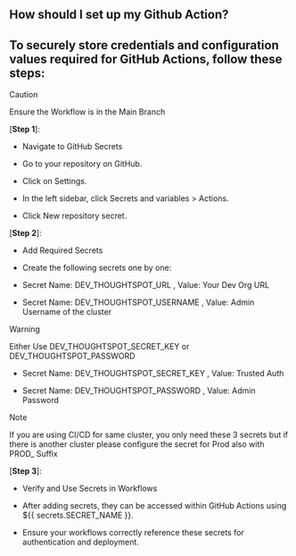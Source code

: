 
## How should I set up my Github Action?
## To securely store credentials and configuration values required for GitHub Actions, follow these steps:

> [!CAUTION]
> Ensure the Workflow is in the Main Branch

[__Step 1__]: 
- Navigate to GitHub Secrets

- Go to your repository on GitHub.

- Click on Settings.

- In the left sidebar, click Secrets and variables > Actions.

- Click New repository secret.

[__Step 2__]: 

- Add Required Secrets
  
- Create the following secrets one by one:

- Secret Name: DEV_THOUGHTSPOT_URL , Value: Your Dev Org URL

- Secret Name: DEV_THOUGHTSPOT_USERNAME , Value: Admin Username of the cluster

> [!WARNING]
> Either Use DEV_THOUGHTSPOT_SECRET_KEY or DEV_THOUGHTSPOT_PASSWORD

- Secret Name: DEV_THOUGHTSPOT_SECRET_KEY , Value: Trusted Auth

- Secret Name: DEV_THOUGHTSPOT_PASSWORD , Value: Admin Password

> [!NOTE]
> If you are using CI/CD for same cluster, you only need these 3 secrets but if there is another cluster please configure the secret for Prod also with PROD_ Suffix

[__Step 3__]: 
- Verify and Use Secrets in Workflows

- After adding secrets, they can be accessed within GitHub Actions using ${{ secrets.SECRET_NAME }}.

- Ensure your workflows correctly reference these secrets for authentication and deployment.
